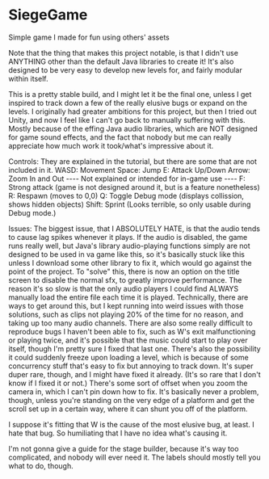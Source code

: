 # SiegeGame
Simple game I made for fun using others' assets

Note that the thing that makes this project notable, is that I didn't use ANYTHING other than the default Java libraries to create it!
It's also designed to be very easy to develop new levels for, and fairly modular within itself.

This is a pretty stable build, and I might let it be the final one, unless I get inspired to track down a few of the really elusive bugs or expand on the levels.
I originally had greater ambitions for this project, but then I tried out Unity, and now I feel like I can't go back to manually suffering with this. Mostly because of the effing Java audio libraries, which are NOT designed for game sound effects, and the fact that nobody but me can really appreciate how much work it took/what's impressive about it.

Controls:
They are explained in the tutorial, but there are some that are not included in it.
WASD: Movement
Space: Jump
E: Attack
Up/Down Arrow: Zoom In and Out
---- Not explained or intended for in-game use ----
F: Strong attack (game is not designed around it, but is a feature nonetheless)
R: Respawn (moves to 0,0)
Q: Toggle Debug mode (displays collission, shows hidden objects)
Shift: Sprint (Looks terrible, so only usable during Debug mode.)


Issues:
The biggest issue, that I ABSOLUTELY HATE, is that the audio tends to cause lag spikes whenever it plays. If the audio is disabled, the game runs really well, but Java's library audio-playing functions simply are not designed to be used in va game like this, so it's basically stuck like this unless I download some other library to fix it, which would go against the point of the project. To "solve" this, there is now an option on the title screen to disable the normal sfx, to greatly improve performance. The reason it's so slow is that the only audio players I could find ALWAYS manually load the entire file each time it is played. Technically, there are ways to get around this, but I kept running into weird issues with those solutions, such as clips not playing 20% of the time for no reason, and taking up too many audio channels.
There are also some really difficult to reproduce bugs I haven't been able to fix, such as W's exit malfunctioning or playing twice, and it's possible that the music could start to play over itself, though I'm pretty sure I fixed that last one. 
There's also the possibility it could suddenly freeze upon loading a level, which is because of some concurrency stuff that's easy to fix but annoying to track down. It's super duper rare, though, and I might have fixed it already. (It's so rare that I don't know if I fixed it or not.)
There's some sort of offset when you zoom the camera in, which I can't pin down how to fix. It's basically never a problem, though, unless you're standing on the very edge of a platform and get the scroll set up in a certain way, where it can shunt you off of the platform.

I suppose it's fitting that W is the cause of the most elusive bug, at least. I hate that bug. So humiliating that I have no idea what's causing it.


I'm not gonna give a guide for the stage builder, because it's way too complicated, and nobody will ever need it. The labels should mostly tell you what to do, though.

